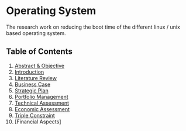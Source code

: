 # Operating System
The research work on reducing the boot time of the different linux / unix based operating system. 

## Table of Contents
1. [Abstract & Objective](https://github.com/Ashutoshcoder/operating-system/blob/master/Abstract%20%26%20Objective.md)
2. [Introduction](https://github.com/Ashutoshcoder/operating-system/blob/master/Introduction.md) 
3. [Literature Review](https://github.com/Ashutoshcoder/operating-system/blob/master/Litreature%20Review.md)
4. [Business Case](https://github.com/Ashutoshcoder/operating-system/blob/master/Business%20Case.md)
5. [Strategic Plan](https://github.com/Ashutoshcoder/operating-system/blob/master/Strategic%20Plan.md)
6. [Portfolio Management](https://github.com/Ashutoshcoder/operating-system/blob/master/Portfolio%20Management.md)
7. [Technical Assessment](https://github.com/Ashutoshcoder/operating-system/blob/master/Technical%20Assessment.md)
8. [Economic Assessment](https://github.com/Ashutoshcoder/operating-system/blob/master/Economic%20Assessment.md)
9. [Triple Constraint](https://github.com/Ashutoshcoder/operating-system/blob/master/Triple%20Constraint.md)
10. [Financial Aspects]
